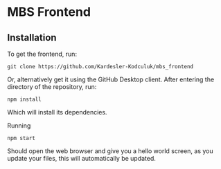 # MBS Frontend

## Installation

To get the frontend, run:

```
git clone https://github.com/Kardesler-Kodculuk/mbs_frontend
```

Or, alternatively get it using the GitHub Desktop client. After entering the directory of the repository, run:

```
npm install
```

Which will install its dependencies.

Running 
```
npm start
```

Should open the web browser and give you a hello world screen, as you update your files, this will automatically be updated.
